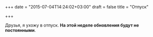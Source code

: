 +++
date = "2015-07-04T14:24:02+03:00"
draft = false
title = "Отпуск"

+++

<p>Друзья, я ухожу в отпуск. <strong>На этой неделе обновления будут не постоянными</strong>.</p>

